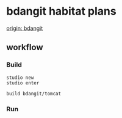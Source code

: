bdangit habitat plans
=====================

[origin: bdangit](https://app.habitat.sh/#/pkgs/bdangitihttps://app.habitat.sh/#/pkgs/bdangit)

## workflow

### Build

    studio new
    studio enter

    build bdangit/tomcat

### Run
